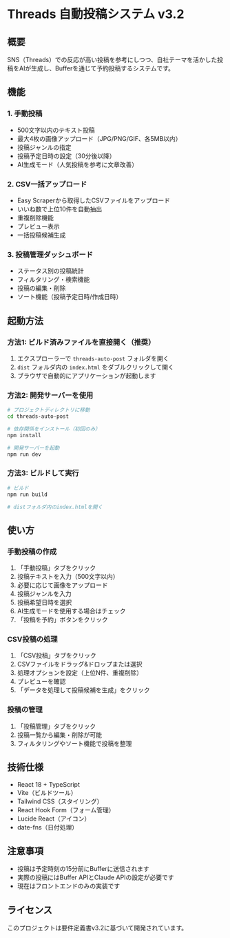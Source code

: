 # Threads 自動投稿システム v3.2

## 概要
SNS（Threads）での反応が高い投稿を参考にしつつ、自社テーマを活かした投稿をAIが生成し、Bufferを通じて予約投稿するシステムです。

## 機能

### 1. 手動投稿
- 500文字以内のテキスト投稿
- 最大4枚の画像アップロード（JPG/PNG/GIF、各5MB以内）
- 投稿ジャンルの指定
- 投稿予定日時の設定（30分後以降）
- AI生成モード（人気投稿を参考に文章改善）

### 2. CSV一括アップロード
- Easy Scraperから取得したCSVファイルをアップロード
- いいね数で上位10件を自動抽出
- 重複削除機能
- プレビュー表示
- 一括投稿候補生成

### 3. 投稿管理ダッシュボード
- ステータス別の投稿統計
- フィルタリング・検索機能
- 投稿の編集・削除
- ソート機能（投稿予定日時/作成日時）

## 起動方法

### 方法1: ビルド済みファイルを直接開く（推奨）
1. エクスプローラーで `threads-auto-post` フォルダを開く
2. `dist` フォルダ内の `index.html` をダブルクリックして開く
3. ブラウザで自動的にアプリケーションが起動します

### 方法2: 開発サーバーを使用
```bash
# プロジェクトディレクトリに移動
cd threads-auto-post

# 依存関係をインストール（初回のみ）
npm install

# 開発サーバーを起動
npm run dev
```

### 方法3: ビルドして実行
```bash
# ビルド
npm run build

# distフォルダ内のindex.htmlを開く
```

## 使い方

### 手動投稿の作成
1. 「手動投稿」タブをクリック
2. 投稿テキストを入力（500文字以内）
3. 必要に応じて画像をアップロード
4. 投稿ジャンルを入力
5. 投稿希望日時を選択
6. AI生成モードを使用する場合はチェック
7. 「投稿を予約」ボタンをクリック

### CSV投稿の処理
1. 「CSV投稿」タブをクリック
2. CSVファイルをドラッグ&ドロップまたは選択
3. 処理オプションを設定（上位N件、重複削除）
4. プレビューを確認
5. 「データを処理して投稿候補を生成」をクリック

### 投稿の管理
1. 「投稿管理」タブをクリック
2. 投稿一覧から編集・削除が可能
3. フィルタリングやソート機能で投稿を整理

## 技術仕様
- React 18 + TypeScript
- Vite（ビルドツール）
- Tailwind CSS（スタイリング）
- React Hook Form（フォーム管理）
- Lucide React（アイコン）
- date-fns（日付処理）

## 注意事項
- 投稿は予定時刻の15分前にBufferに送信されます
- 実際の投稿にはBuffer APIとClaude APIの設定が必要です
- 現在はフロントエンドのみの実装です

## ライセンス
このプロジェクトは要件定義書v3.2に基づいて開発されています。
